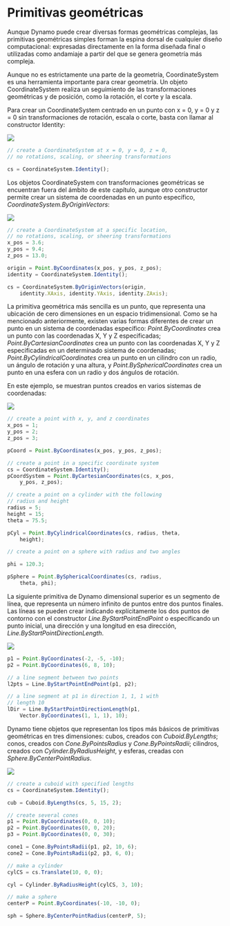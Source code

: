 # Primitivas geométricas

Aunque Dynamo puede crear diversas formas geométricas complejas, las primitivas geométricas simples forman la espina dorsal de cualquier diseño computacional: expresadas directamente en la forma diseñada final o utilizadas como andamiaje a partir del que se genera geometría más compleja.

Aunque no es estrictamente una parte de la geometría, CoordinateSystem es una herramienta importante para crear geometría. Un objeto CoordinateSystem realiza un seguimiento de las transformaciones geométricas y de posición, como la rotación, el corte y la escala.

Para crear un CoordinateSystem centrado en un punto con x = 0, y = 0 y z = 0 sin transformaciones de rotación, escala o corte, basta con llamar al constructor Identity:

![](images/12-2/GeometricPrimitives_01.png)

```js
// create a CoordinateSystem at x = 0, y = 0, z = 0,
// no rotations, scaling, or sheering transformations

cs = CoordinateSystem.Identity();
```

Los objetos CoordinateSystem con transformaciones geométricas se encuentran fuera del ámbito de este capítulo, aunque otro constructor permite crear un sistema de coordenadas en un punto específico, *CoordinateSystem.ByOriginVectors*:

![](images/12-2/GeometricPrimitives_02.png)

```js
// create a CoordinateSystem at a specific location,
// no rotations, scaling, or sheering transformations
x_pos = 3.6;
y_pos = 9.4;
z_pos = 13.0;

origin = Point.ByCoordinates(x_pos, y_pos, z_pos);
identity = CoordinateSystem.Identity();

cs = CoordinateSystem.ByOriginVectors(origin,
    identity.XAxis, identity.YAxis, identity.ZAxis);
```

La primitiva geométrica más sencilla es un punto, que representa una ubicación de cero dimensiones en un espacio tridimensional. Como se ha mencionado anteriormente, existen varias formas diferentes de crear un punto en un sistema de coordenadas específico: *Point.ByCoordinates* crea un punto con las coordenadas X, Y y Z especificadas; *Point.ByCartesianCoordinates* crea un punto con las coordenadas X, Y y Z especificadas en un determinado sistema de coordenadas; *Point.ByCylindricalCoordinates* crea un punto en un cilindro con un radio, un ángulo de rotación y una altura, y *Point.BySphericalCoordinates* crea un punto en una esfera con un radio y dos ángulos de rotación.

En este ejemplo, se muestran puntos creados en varios sistemas de coordenadas:

![](images/12-2/GeometricPrimitives_03.png)

```js
// create a point with x, y, and z coordinates
x_pos = 1;
y_pos = 2;
z_pos = 3;

pCoord = Point.ByCoordinates(x_pos, y_pos, z_pos);

// create a point in a specific coordinate system
cs = CoordinateSystem.Identity();
pCoordSystem = Point.ByCartesianCoordinates(cs, x_pos,
    y_pos, z_pos);

// create a point on a cylinder with the following
// radius and height
radius = 5;
height = 15;
theta = 75.5;

pCyl = Point.ByCylindricalCoordinates(cs, radius, theta,
    height);

// create a point on a sphere with radius and two angles

phi = 120.3;

pSphere = Point.BySphericalCoordinates(cs, radius, 
    theta, phi);
```

La siguiente primitiva de Dynamo dimensional superior es un segmento de línea, que representa un número infinito de puntos entre dos puntos finales. Las líneas se pueden crear indicando explícitamente los dos puntos de contorno con el constructor *Line.ByStartPointEndPoint* o especificando un punto inicial, una dirección y una longitud en esa dirección, *Line.ByStartPointDirectionLength*.

![](images/12-2/GeometricPrimitives_04.png)

```js
p1 = Point.ByCoordinates(-2, -5, -10);
p2 = Point.ByCoordinates(6, 8, 10);

// a line segment between two points
l2pts = Line.ByStartPointEndPoint(p1, p2); 

// a line segment at p1 in direction 1, 1, 1 with 
// length 10
lDir = Line.ByStartPointDirectionLength(p1,
    Vector.ByCoordinates(1, 1, 1), 10);
```

Dynamo tiene objetos que representan los tipos más básicos de primitivas geométricas en tres dimensiones: cubos, creados con *Cuboid.ByLengths*; conos, creados con *Cone.ByPointsRadius* y *Cone.ByPointsRadii*; cilindros, creados con *Cylinder.ByRadiusHeight*, y esferas, creadas con *Sphere.ByCenterPointRadius*.

![](images/12-2/GeometricPrimitives_05.png)

```js
// create a cuboid with specified lengths
cs = CoordinateSystem.Identity();

cub = Cuboid.ByLengths(cs, 5, 15, 2);

// create several cones
p1 = Point.ByCoordinates(0, 0, 10);
p2 = Point.ByCoordinates(0, 0, 20);
p3 = Point.ByCoordinates(0, 0, 30);

cone1 = Cone.ByPointsRadii(p1, p2, 10, 6);
cone2 = Cone.ByPointsRadii(p2, p3, 6, 0);

// make a cylinder
cylCS = cs.Translate(10, 0, 0);

cyl = Cylinder.ByRadiusHeight(cylCS, 3, 10);

// make a sphere
centerP = Point.ByCoordinates(-10, -10, 0);

sph = Sphere.ByCenterPointRadius(centerP, 5);
```

